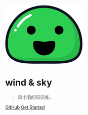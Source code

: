![logo](_media/icon.svg) 

# wind & sky

> 风小羽的知识库。

[GitHub](https://github.com/PulauBusing/wind-wiki)
[Get Started](/homePage)

